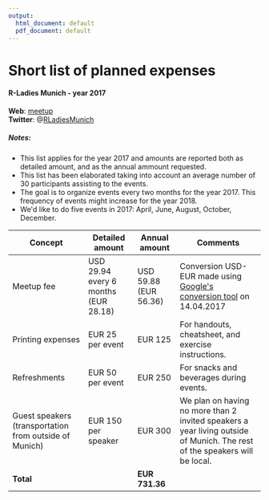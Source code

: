 ```yaml
---
output:
  html_document: default
  pdf_document: default
---
```

# Short list of planned expenses
#### R-Ladies Munich - year 2017
**Web**: [meetup](http://www.meetup.com/rladies-munich)     
**Twitter**: @[RLadiesMunich](http://wwww.twitter.com/RLadiesMunich)     

     
##### Notes:
* This list applies for the year 2017 and amounts are reported both as detailed amount, and as the annual ammount requested.
* This list has been elaborated taking into account an average number of 30 participants assisting to the events. 
* The goal is to organize events every two months for the year 2017. This frequency of events might increase for the year 2018.
* We'd like to do five events in 2017: April, June, August, October, December.  

**Concept** | **Detailed amount** | **Annual amount** | **Comments**
--------|-----------------|---------------|-----------------------------
Meetup fee | USD 29.94 every 6 months (EUR 28.18) | USD 59.88 (EUR 56.36) | Conversion USD-EUR made using [Google's conversion tool](https://www.google.com/finance/converter) on 14.04.2017
Printing expenses | EUR 25 per event | EUR 125 | For handouts, cheatsheet, and exercise instructions.
Refreshments | EUR 50 per event | EUR 250 | For snacks and beverages during events.
Guest speakers (transportation from outside of Munich) | EUR 150 per speaker | EUR 300 | We plan on having no more than 2 invited speakers a year living outside of Munich. The rest of the speakers will be local.
**Total** |         | **EUR 731.36** | 

